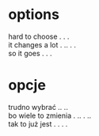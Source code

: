# options

hard to choose . . .  
it changes a lot . .. . .  
so it goes . . .  

# opcje

trudno wybrać .. ..  
bo wiele to zmienia . .. . ..  
tak to już jest . . . .  